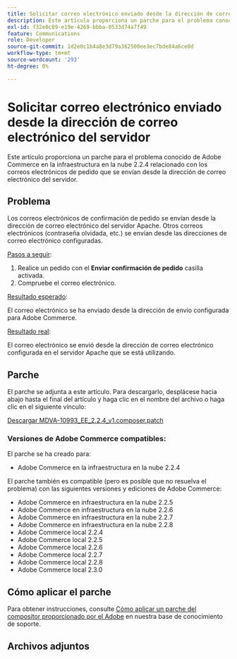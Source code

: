 ```yaml
---
title: Solicitar correo electrónico enviado desde la dirección de correo electrónico del servidor
description: Este artículo proporciona un parche para el problema conocido de Adobe Commerce en la infraestructura en la nube 2.2.4 relacionado con los correos electrónicos de pedido que se envían desde la dirección de correo electrónico del servidor.
exl-id: f32e0c09-e19e-4269-bbba-0533d74a7f49
feature: Communications
role: Developer
source-git-commit: 1d2e0c1b4a8e3d79a362500ee3ec7bde84a6ce0d
workflow-type: tm+mt
source-wordcount: '293'
ht-degree: 0%

---
```


# Solicitar correo electrónico enviado desde la dirección de correo electrónico del servidor

Este artículo proporciona un parche para el problema conocido de Adobe Commerce en la infraestructura en la nube 2.2.4 relacionado con los correos electrónicos de pedido que se envían desde la dirección de correo electrónico del servidor.

## Problema

Los correos electrónicos de confirmación de pedido se envían desde la dirección de correo electrónico del servidor Apache. Otros correos electrónicos (contraseña olvidada, etc.) se envían desde las direcciones de correo electrónico configuradas.

<u>Pasos a seguir</u>:

1. Realice un pedido con el **Enviar confirmación de pedido** casilla activada.
1. Compruebe el correo electrónico.

<u>Resultado esperado</u>:

El correo electrónico se ha enviado desde la dirección de envío configurada para Adobe Commerce.

<u>Resultado real</u>:

El correo electrónico se envió desde la dirección de correo electrónico configurada en el servidor Apache que se está utilizando.

## Parche

El parche se adjunta a este artículo. Para descargarlo, desplácese hacia abajo hasta el final del artículo y haga clic en el nombre del archivo o haga clic en el siguiente vínculo:

[Descargar MDVA-10993\_EE\_2.2.4\_v1.composer.patch](assets/MDVA-10993_EE_2.2.4_v1.composer.patch.zip)

### Versiones de Adobe Commerce compatibles:

El parche se ha creado para:

* Adobe Commerce en la infraestructura en la nube 2.2.4

El parche también es compatible (pero es posible que no resuelva el problema) con las siguientes versiones y ediciones de Adobe Commerce:

* Adobe Commerce en infraestructura en la nube 2.2.5
* Adobe Commerce en infraestructura en la nube 2.2.6
* Adobe Commerce en infraestructura en la nube 2.2.7
* Adobe Commerce en infraestructura en la nube 2.2.8
* Adobe Commerce local 2.2.4
* Adobe Commerce local 2.2.5
* Adobe Commerce local 2.2.6
* Adobe Commerce local 2.2.7
* Adobe Commerce local 2.2.8
* Adobe Commerce local 2.3.0

## Cómo aplicar el parche

Para obtener instrucciones, consulte [Cómo aplicar un parche del compositor proporcionado por el Adobe](/help/how-to/general/how-to-apply-a-composer-patch-provided-by-magento.md) en nuestra base de conocimiento de soporte.

## Archivos adjuntos
